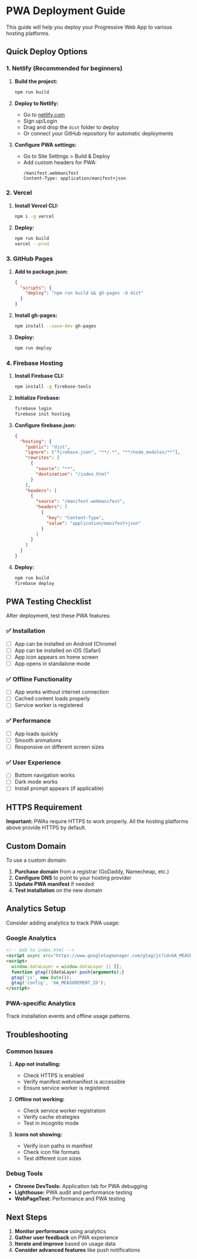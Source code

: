 # PWA Deployment Guide

This guide will help you deploy your Progressive Web App to various hosting platforms.

## Quick Deploy Options

### 1. Netlify (Recommended for beginners)

1. **Build the project:**
   ```bash
   npm run build
   ```

2. **Deploy to Netlify:**
   - Go to [netlify.com](https://netlify.com)
   - Sign up/Login
   - Drag and drop the `dist` folder to deploy
   - Or connect your GitHub repository for automatic deployments

3. **Configure PWA settings:**
   - Go to Site Settings > Build & Deploy
   - Add custom headers for PWA:
     ```
     /manifest.webmanifest
     Content-Type: application/manifest+json
     ```

### 2. Vercel

1. **Install Vercel CLI:**
   ```bash
   npm i -g vercel
   ```

2. **Deploy:**
   ```bash
   npm run build
   vercel --prod
   ```

### 3. GitHub Pages

1. **Add to package.json:**
   ```json
   {
     "scripts": {
       "deploy": "npm run build && gh-pages -d dist"
     }
   }
   ```

2. **Install gh-pages:**
   ```bash
   npm install --save-dev gh-pages
   ```

3. **Deploy:**
   ```bash
   npm run deploy
   ```

### 4. Firebase Hosting

1. **Install Firebase CLI:**
   ```bash
   npm install -g firebase-tools
   ```

2. **Initialize Firebase:**
   ```bash
   firebase login
   firebase init hosting
   ```

3. **Configure firebase.json:**
   ```json
   {
     "hosting": {
       "public": "dist",
       "ignore": ["firebase.json", "**/.*", "**/node_modules/**"],
       "rewrites": [
         {
           "source": "**",
           "destination": "/index.html"
         }
       ],
       "headers": [
         {
           "source": "/manifest.webmanifest",
           "headers": [
             {
               "key": "Content-Type",
               "value": "application/manifest+json"
             }
           ]
         }
       ]
     }
   }
   ```

4. **Deploy:**
   ```bash
   npm run build
   firebase deploy
   ```

## PWA Testing Checklist

After deployment, test these PWA features:

### ✅ Installation
- [ ] App can be installed on Android (Chrome)
- [ ] App can be installed on iOS (Safari)
- [ ] App icon appears on home screen
- [ ] App opens in standalone mode

### ✅ Offline Functionality
- [ ] App works without internet connection
- [ ] Cached content loads properly
- [ ] Service worker is registered

### ✅ Performance
- [ ] App loads quickly
- [ ] Smooth animations
- [ ] Responsive on different screen sizes

### ✅ User Experience
- [ ] Bottom navigation works
- [ ] Dark mode works
- [ ] Install prompt appears (if applicable)

## HTTPS Requirement

**Important:** PWAs require HTTPS to work properly. All the hosting platforms above provide HTTPS by default.

## Custom Domain

To use a custom domain:

1. **Purchase domain** from a registrar (GoDaddy, Namecheap, etc.)
2. **Configure DNS** to point to your hosting provider
3. **Update PWA manifest** if needed
4. **Test installation** on the new domain

## Analytics Setup

Consider adding analytics to track PWA usage:

### Google Analytics
```html
<!-- Add to index.html -->
<script async src="https://www.googletagmanager.com/gtag/js?id=GA_MEASUREMENT_ID"></script>
<script>
  window.dataLayer = window.dataLayer || [];
  function gtag(){dataLayer.push(arguments);}
  gtag('js', new Date());
  gtag('config', 'GA_MEASUREMENT_ID');
</script>
```

### PWA-specific Analytics
Track installation events and offline usage patterns.

## Troubleshooting

### Common Issues

1. **App not installing:**
   - Check HTTPS is enabled
   - Verify manifest.webmanifest is accessible
   - Ensure service worker is registered

2. **Offline not working:**
   - Check service worker registration
   - Verify cache strategies
   - Test in incognito mode

3. **Icons not showing:**
   - Verify icon paths in manifest
   - Check icon file formats
   - Test different icon sizes

### Debug Tools

- **Chrome DevTools:** Application tab for PWA debugging
- **Lighthouse:** PWA audit and performance testing
- **WebPageTest:** Performance and PWA testing

## Next Steps

1. **Monitor performance** using analytics
2. **Gather user feedback** on PWA experience
3. **Iterate and improve** based on usage data
4. **Consider advanced features** like push notifications 